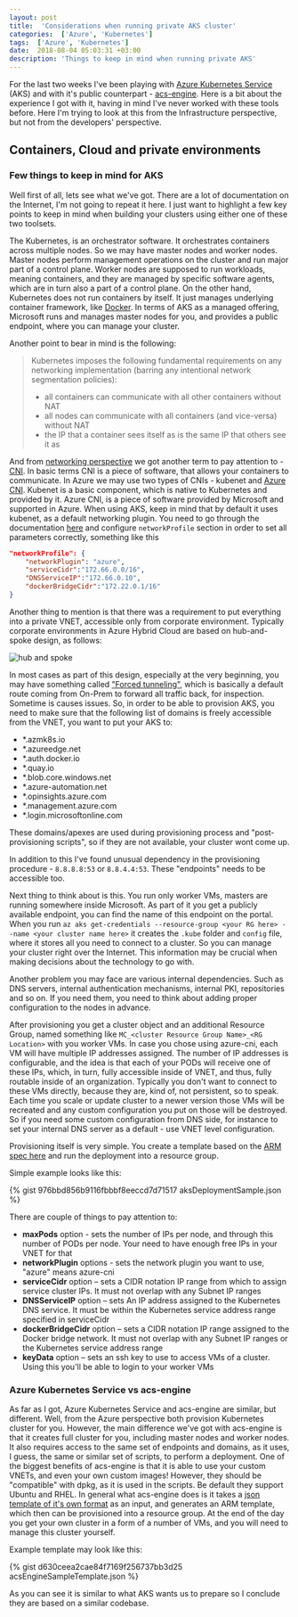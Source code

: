 ```yaml
---
layout: post
title:  'Considerations when running private AKS cluster'
categories:  ['Azure', 'Kubernetes']
tags:  ['Azure', 'Kubernetes']
date:  2018-08-04 05:03:31 +03:00
description: 'Things to keep in mind when running private AKS'
---
```


For the last two weeks I've been playing with [Azure Kubernetes Service](https://docs.microsoft.com/en-us/azure/aks/) (AKS) and with it's public counterpart - [acs-engine](https://github.com/Azure/acs-engine). Here is a bit about the experience I got with it, having in mind I've never worked with these tools before. Here I'm trying to look at this from the Infrastructure perspective, but not from the developers' perspective.

## Containers, Cloud and private environments

### Few things to keep in mind for AKS

Well first of all, lets see what we've got. There are a lot of documentation on the Internet, I'm not going to repeat it here. I just want to highlight a few key points to keep in mind when building your clusters using either one of these two toolsets.

The Kubernetes, is an orchestrator software. It orchestrates containers across multiple nodes. So we may have master nodes and worker nodes. Master nodes perform management operations on the cluster and run major part of a control plane. Worker nodes are supposed to run workloads, meaning containers, and they are managed by specific software agents, which are in turn also a part of a control plane. On the other hand, Kubernetes does not run containers by itself. It just manages underlying container framework, like [Docker](https://www.docker.com). In terms of AKS as a managed offering, Microsoft runs and manages master nodes for you, and provides a public endpoint, where you can manage your cluster.

Another point to bear in mind is the following:

>Kubernetes imposes the following fundamental requirements on any networking implementation (barring any intentional network segmentation policies):
>
>- all containers can communicate with all other containers without NAT
>- all nodes can communicate with all containers (and vice-versa) without NAT
>- the IP that a container sees itself as is the same IP that others see it as

And from [networking perspective](https://kubernetes.io/docs/concepts/cluster-administration/networking/) we got another term to pay attention to - [CNI](https://www.youtube.com/watch?v=Vn6KYkNevBQ). In basic terms CNI is a piece of software, that allows your containers to communicate. In Azure we may use two types of CNIs - kubenet and [Azure CNI](https://github.com/Azure/azure-container-networking/blob/master/docs/cni.md). Kubenet is a basic component, which is native to Kubernetes and provided by it. Azure CNI, is a piece of software provided by Microsoft and supported in Azure. When using AKS, keep in mind that by default it uses kubenet, as a default networking plugin. You need to go through the documentation [here](https://docs.microsoft.com/en-us/azure/templates/microsoft.containerservice/managedclusters) and configure ```networkProfile``` section in order to set all parameters correctly, something like this

```json
"networkProfile": {
    "networkPlugin": "azure",
    "serviceCidr":"172.66.0.0/16",
    "DNSServiceIP":"172.66.0.10",
    "dockerBridgeCidr":"172.22.0.1/16"
}
```

Another thing to mention is that there was a requirement to put everything into a private VNET, accessible only from corporate environment. Typically corporate environments in Azure Hybrid Cloud are based on hub-and-spoke design, as follows:

![hub and spoke](https://docs.microsoft.com/en-us/azure/networking/media/networking-virtual-datacenter/vdc-high-level.png)

In most cases as part of this design, especially at the very beginning, you may have something called ["Forced tunneling"](https://docs.microsoft.com/en-us/azure/vpn-gateway/vpn-gateway-forced-tunneling-rm), which is basically a default route coming from On-Prem to forward all traffic back, for inspection. Sometime is causes issues. So, in order to be able to provision AKS, you need to make sure that the following list of domains is freely accessible from the VNET, you want to put your AKS to:

- *.azmk8s.io
- *.azureedge.net
- *.auth.docker.io
- *.quay.io
- *.blob.core.windows.net
- *.azure-automation.net
- *.opinsights.azure.com
- *.management.azure.com
- *.login.microsoftonline.com

These domains/apexes are used during provisioning process and "post-provisioning scripts", so if they are not available, your cluster wont come up.

In addition to this I've found unusual dependency in the provisioning procedure - ```8.8.8.8:53``` or ```8.8.4.4:53```. These "endpoints" needs to be accessible too.

Next thing to think about is this. You run only worker VMs, masters are running somewhere inside Microsoft. As part of it you get a publicly available endpoint, you can find the name of this endpoint on the portal. When you run ```az aks get-credentials --resource-group <your RG here> --name <your cluster name here>``` it creates the ```.kube``` folder and ```config``` file, where it stores all you need to connect to a cluster. So you can manage your cluster right over the Internet. This information may be crucial when making decisions about the technology to go with.

Another problem you may face are various internal dependencies. Such as DNS servers, internal authentication mechanisms, internal PKI, repositories and so on. If you need them, you need to think about adding proper configuration to the nodes in advance.

After provisioning you get a cluster object and an additional Resource Group, named something like ```MC_<cluster Resource Group Name>_<RG Location>``` with you worker VMs. In case you chose using azure-cni, each VM will have multiple IP addresses assigned. The number of IP addresses is configurable, and the idea is that each of your PODs will receive one of these IPs, which, in turn, fully accessible inside of VNET, and thus, fully routable inside of an organization. Typically you don't want to connect to these VMs directly, because they are, kind of, not persistent, so to speak. Each time you scale or update cluster to a newer version those VMs will be recreated and any custom configuration you put on those will be destroyed. So if you need some custom configuration from DNS side, for instance to set your internal DNS server as a default - use VNET level configuration.

Provisioning itself is very simple. You create a template based on the [ARM spec here](https://docs.microsoft.com/en-us/azure/templates/microsoft.containerservice/managedclusters) and run the deployment into a resource group.

Simple example looks like this:

{% gist 976bbd856b9116fbbbf8eeccd7d71517 aksDeploymentSample.json %}

There are couple of things to pay attention to:

- **maxPods** option - sets the number of IPs per node, and through this number of PODs per node. Your need to have enough free IPs in your VNET for that
- **networkPlugin** options - sets the network plugin you want to use, "azure" means azure-cni
- **serviceCidr** option – sets a CIDR notation IP range from which to assign service cluster IPs. It must not overlap with any Subnet IP ranges
- **DNSServiceIP** option – sets An IP address assigned to the Kubernetes DNS service. It must be within the Kubernetes service address range specified in serviceCidr
- **dockerBridgeCidr** option – sets a CIDR notation IP range assigned to the Docker bridge network. It must not overlap with any Subnet IP ranges or the Kubernetes service address range
- **keyData** option – sets an ssh key to use to access VMs of a cluster. Using this you'll be able to login to your worker VMs

### Azure Kubernetes Service vs acs-engine

As far as I got, Azure Kubernetes Service and acs-engine are similar, but different. Well, from the Azure perspective both provision Kubernetes cluster for you. However, the main difference we've got with acs-engine is that it creates full cluster for you, including master nodes and worker nodes. It also requires access to the same set of endpoints and domains, as it uses, I guess, the same or similar set of scripts, to perform a deployment. One of the biggest benefits of acs-engine is that it is able to use your custom VNETs, and even your own custom images! However, they should be "compatible" with dpkg, as it is used in the scripts. Be default they support Ubuntu and RHEL. In general what acs-engine does is it takes a [json template of it's own format](https://github.com/Azure/acs-engine/blob/master/docs/clusterdefinition.md) as an input, and generates an ARM template, which then can be provisioned into a resource group. At the end of the day you get your own cluster in a form of a number of VMs, and you will need to manage this cluster yourself.

Example template may look like this:

{% gist d630ceea2cae84f7169f256737bb3d25 acsEngineSampleTemplate.json %}

As you can see it is similar to what AKS wants us to prepare so I conclude they are based on a similar codebase.
